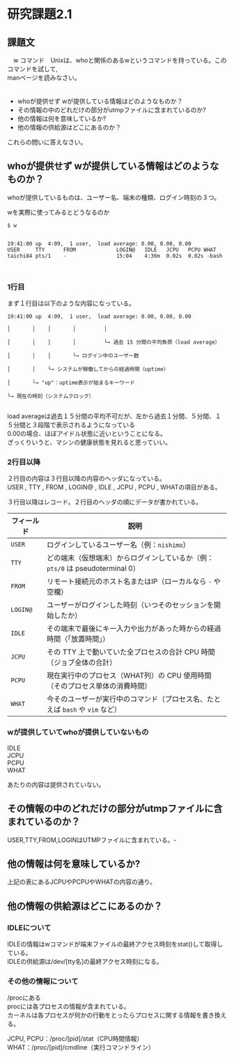 # 研究課題2.1  
  
## 課題文  
　w コマンド　Unixは、whoと関係のあるwというコマンドを持っている。このコマンドを試して,  
  manページを読みなさい。  
　  
  - whoが提供せず wが提供している情報はどのようなものか？  
  - その情報の中のどれだけの部分がutmpファイルに含まれているのか?  
  - 他の情報は何を意味しているか?  
  - 他の情報の供給源はどこにあるのか？  
  
  これらの問いに答えなさい。  
  
  
## whoが提供せず wが提供している情報はどのようなものか？  
  
whoが提供しているものは、ユーザー名、端末の種類、ログイン時刻の３つ。  
  
wを実際に使ってみるとどうなるのか  
  
```  
$ w  
  
  
19:41:00 up  4:09,  1 user,  load average: 0.00, 0.00, 0.00  
USER     TTY      FROM             LOGIN@   IDLE   JCPU   PCPU WHAT  
taichi84 pts/1    -                15:04    4:36m  0.02s  0.02s -bash  
  
  
```  
### 1行目  
まず１行目は以下のような内容になっている。  
```  
19:41:00 up  4:09,  1 user,  load average: 0.00, 0.00, 0.00  
│       │    │       │         │  
│       │    │       │         └→ 過去 15 分間の平均負荷（load average）  
│       │    │       └→ ログイン中のユーザー数  
│       │    └→ システムが稼働してからの経過時間（uptime）  
│       └→ "up"：uptime表示が始まるキーワード  
└→ 現在の時刻（システムクロック）  
```  
  
load averageは過去１５分間の平均不可だが、左から過去１分間、５分間、１５分間と３段階で表示されるようになっている  
0.00の場合、ほぼアイドル状態に近いということになる。  
ざっくりいうと、マシンの健康状態を見れると思っていい。  
  
### 2行目以降  
２行目の内容は３行目以降の内容のヘッダになっている。  
USER , TTY , FROM , LOGIN@ , IDLE , JCPU , PCPU , WHATの項目がある。  
  
３行目以降はレコード。２行目のヘッダの順にデータが書かれている。  
  
| フィールド    | 説明                                                  |
| -------- | --------------------------------------------------- |
| `USER`   | ログインしているユーザー名（例：`nishimo`）                          |
| `TTY`    | どの端末（仮想端末）からログインしているか（例：`pts/0` は pseudoterminal 0） |
| `FROM`   | リモート接続元のホスト名またはIP（ローカルなら `-` や空欄）                   |
| `LOGIN@` | ユーザーがログインした時刻（いつそのセッションを開始したか）                      |
| `IDLE`   | その端末で最後にキー入力や出力があった時からの経過時間（「放置時間」）                 |
| `JCPU`   | その TTY 上で動いていた全プロセスの合計 CPU 時間（ジョブ全体の合計）             |
| `PCPU`   | 現在実行中のプロセス（WHAT列）の CPU 使用時間（そのプロセス単体の消費時間）          |
| `WHAT`   | 今そのユーザーが実行中のコマンド（プロセス名、たとえば `bash` や `vim` など）      |
  
### wが提供していてwhoが提供していないもの  
IDLE  
JCPU  
PCPU  
WHAT  
  
あたりの内容は提供されていない。  
  
## その情報の中のどれだけの部分がutmpファイルに含まれているのか？  
USER,TTY,FROM,LOGINはUTMPファイルに含まれている。-  
  
  
  
## 他の情報は何を意味しているか?  
上記の表にあるJCPUやPCPUやWHATの内容の通り。  
  
  
## 他の情報の供給源はどこにあるのか？  
### IDLEについて  
IDLEの情報はwコマンドが端末ファイルの最終アクセス時刻をstat()して取得している。  
IDLEの供給源は/dev/[tty名]の最終アクセス時刻になる。  
  
### その他の情報について  
  
/procにある  
procには各プロセスの情報が含まれている。  
カーネルは各プロセスが何かの行動をとったらプロセスに関する情報を書き換える。  
  
JCPU, PCPU：/proc/[pid]/stat（CPU時間情報）  
WHAT：/proc/[pid]/cmdline（実行コマンドライン）  
  
  
